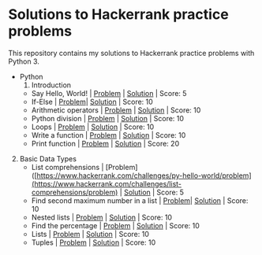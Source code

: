# Solutions to Hackerrank practice problems

This repository contains my solutions to Hackerrank practice problems with Python 3.

- Python
  01. Introduction
    - Say Hello, World! | [Problem](https://www.hackerrank.com/challenges/py-hello-world/problem) | [Solution](https://github.com/marcelinaszcz95/hackerrank-practice/blob/main/Python/01.Introduction/001_say_hello_world.py) | Score: 5
    - If-Else | [Problem](https://www.hackerrank.com/challenges/py-if-else/problem)| [Solution](https://github.com/marcelinaszcz95/hackerrank-practice/blob/main/Python/01.Introduction/002_if_else.py) | Score: 10
    - Arithmetic operators | [Problem](https://www.hackerrank.com/challenges/python-arithmetic-operators/problem) | [Solution](https://github.com/marcelinaszcz95/hackerrank-practice/blob/main/Python/01.Introduction/003_arithmetic_operators.py) | Score: 10
    - Python division | [Problem](https://www.hackerrank.com/challenges/python-division/problem) | [Solution](https://github.com/marcelinaszcz95/hackerrank-practice/blob/main/Python/01.Introduction/004_python_division.py) | Score: 10
    - Loops | [Problem](https://www.hackerrank.com/challenges/python-loops/problem) | [Solution](https://github.com/marcelinaszcz95/hackerrank-practice/blob/main/Python/01.Introduction/005_loops.py) | Score: 10
    - Write a function | [Problem](https://www.hackerrank.com/challenges/write-a-function/problem) | [Solution](https://github.com/marcelinaszcz95/hackerrank-practice/blob/main/Python/01.Introduction/006_write_a_function.py) | Score: 10
    - Print function | [Problem](https://www.hackerrank.com/challenges/python-print/problem) | [Solution](https://github.com/marcelinaszcz95/hackerrank-practice/blob/main/Python/01.Introduction/007_print_function.py) | Score: 20

02. Basic Data Types
    - List comprehensions | [Problem]([https://www.hackerrank.com/challenges/py-hello-world/problem](https://www.hackerrank.com/challenges/list-comprehensions/problem) | [Solution](https://github.com/marcelinaszcz95/hackerrank-practice/blob/main/Python/02.Basic_Data_Types/001_list_comprehensions.py) | Score: 5
    - Find second maximum number in a list | [Problem](https://www.hackerrank.com/challenges/find-second-maximum-number-in-a-list/problem)| [Solution](https://github.com/marcelinaszcz95/hackerrank-practice/blob/main/Python/02.Basic_Data_Types/002_find_second_maximum_number_in_a_list.py) | Score: 10
    - Nested lists | [Problem](https://www.hackerrank.com/challenges/find-second-maximum-number-in-a-list/problem) | [Solution](https://github.com/marcelinaszcz95/hackerrank-practice/blob/main/Python/02.Basic_Data_Types/003_nested_lists.py) | Score: 10
    - Find the percentage | [Problem](https://www.hackerrank.com/challenges/finding-the-percentage/problem) | [Solution](https://github.com/marcelinaszcz95/hackerrank-practice/blob/main/Python/02.Basic_Data_Types/004_find_the_percentage.py) | Score: 10
    - Lists | [Problem](https://www.hackerrank.com/challenges/python-lists/problem) | [Solution](https://github.com/marcelinaszcz95/hackerrank-practice/blob/main/Python/02.Basic_Data_Types/005_lists.py) | Score: 10
    - Tuples | [Problem](https://www.hackerrank.com/challenges/python-tuples/problem) | [Solution](https://github.com/marcelinaszcz95/hackerrank-practice/blob/main/Python/02.Basic_Data_Types/006_tuples.py) | Score: 10

